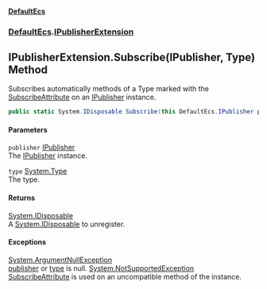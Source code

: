 #### [DefaultEcs](DefaultEcs.md 'DefaultEcs')
### [DefaultEcs](DefaultEcs.md#DefaultEcs 'DefaultEcs').[IPublisherExtension](IPublisherExtension.md 'DefaultEcs.IPublisherExtension')
## IPublisherExtension.Subscribe(IPublisher, Type) Method
Subscribes automatically methods of a Type marked with the [SubscribeAttribute](SubscribeAttribute.md 'DefaultEcs.SubscribeAttribute') on an [IPublisher](IPublisher.md 'DefaultEcs.IPublisher') instance.  
```csharp
public static System.IDisposable Subscribe(this DefaultEcs.IPublisher publisher, System.Type type);
```
#### Parameters
<a name='DefaultEcs_IPublisherExtension_Subscribe(DefaultEcs_IPublisher_System_Type)_publisher'></a>
`publisher` [IPublisher](IPublisher.md 'DefaultEcs.IPublisher')  
The [IPublisher](IPublisher.md 'DefaultEcs.IPublisher') instance.
  
<a name='DefaultEcs_IPublisherExtension_Subscribe(DefaultEcs_IPublisher_System_Type)_type'></a>
`type` [System.Type](https://docs.microsoft.com/en-us/dotnet/api/System.Type 'System.Type')  
The type.
  
#### Returns
[System.IDisposable](https://docs.microsoft.com/en-us/dotnet/api/System.IDisposable 'System.IDisposable')  
A [System.IDisposable](https://docs.microsoft.com/en-us/dotnet/api/System.IDisposable 'System.IDisposable') to unregister.
#### Exceptions
[System.ArgumentNullException](https://docs.microsoft.com/en-us/dotnet/api/System.ArgumentNullException 'System.ArgumentNullException')  
[publisher](IPublisherExtension_Subscribe(IPublisher_Type).md#DefaultEcs_IPublisherExtension_Subscribe(DefaultEcs_IPublisher_System_Type)_publisher 'DefaultEcs.IPublisherExtension.Subscribe(DefaultEcs.IPublisher, System.Type).publisher') or [type](IPublisherExtension_Subscribe(IPublisher_Type).md#DefaultEcs_IPublisherExtension_Subscribe(DefaultEcs_IPublisher_System_Type)_type 'DefaultEcs.IPublisherExtension.Subscribe(DefaultEcs.IPublisher, System.Type).type') is null.
[System.NotSupportedException](https://docs.microsoft.com/en-us/dotnet/api/System.NotSupportedException 'System.NotSupportedException')  
[SubscribeAttribute](SubscribeAttribute.md 'DefaultEcs.SubscribeAttribute') is used on an uncompatible method of the instance.
